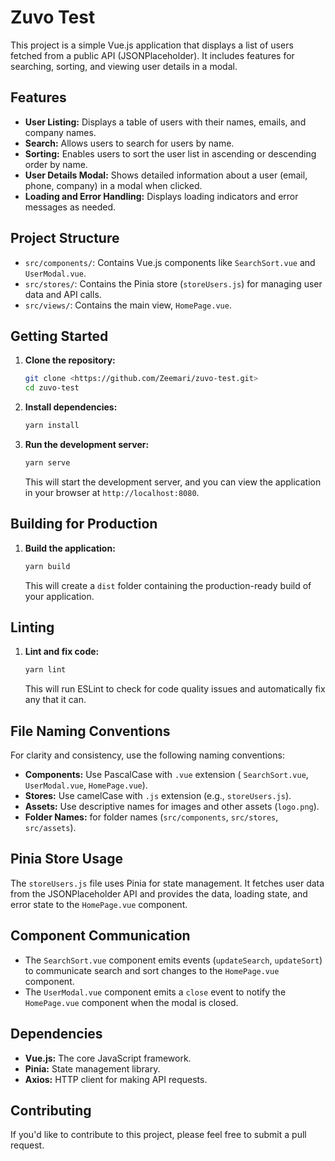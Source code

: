 # Zuvo Test

This project is a simple Vue.js application that displays a list of users fetched from a public API (JSONPlaceholder). It includes features for searching, sorting, and viewing user details in a modal.

## Features

* **User Listing:** Displays a table of users with their names, emails, and company names.
* **Search:** Allows users to search for users by name.
* **Sorting:** Enables users to sort the user list in ascending or descending order by name.
* **User Details Modal:** Shows detailed information about a user (email, phone, company) in a modal when clicked.
* **Loading and Error Handling:** Displays loading indicators and error messages as needed.

## Project Structure

* `src/components/`: Contains Vue.js components like `SearchSort.vue` and `UserModal.vue`.
* `src/stores/`: Contains the Pinia store (`storeUsers.js`) for managing user data and API calls.
* `src/views/`: Contains the main view, `HomePage.vue`.

## Getting Started

1.  **Clone the repository:**
    ```bash
    git clone <https://github.com/Zeemari/zuvo-test.git>
    cd zuvo-test
    ```

2.  **Install dependencies:**
    ```bash
    yarn install
    ```

3.  **Run the development server:**
    ```bash
    yarn serve
    ```
    This will start the development server, and you can view the application in your browser at `http://localhost:8080`.

## Building for Production

1.  **Build the application:**
    ```bash
    yarn build
    ```
    This will create a `dist` folder containing the production-ready build of your application.

## Linting

1.  **Lint and fix code:**
    ```bash
    yarn lint
    ```
    This will run ESLint to check for code quality issues and automatically fix any that it can.

## File Naming Conventions

For clarity and consistency, use the following naming conventions:

* **Components:** Use PascalCase with `.vue` extension ( `SearchSort.vue`, `UserModal.vue`, `HomePage.vue`).
* **Stores:** Use camelCase with `.js` extension (e.g., `storeUsers.js`).
* **Assets:** Use descriptive names for images and other assets (`logo.png`).
* **Folder Names:** for folder names (`src/components`, `src/stores`, `src/assets`).

## Pinia Store Usage

The `storeUsers.js` file uses Pinia for state management. It fetches user data from the JSONPlaceholder API and provides the data, loading state, and error state to the `HomePage.vue` component.

## Component Communication

* The `SearchSort.vue` component emits events (`updateSearch`, `updateSort`) to communicate search and sort changes to the `HomePage.vue` component.
* The `UserModal.vue` component emits a `close` event to notify the `HomePage.vue` component when the modal is closed.

## Dependencies

* **Vue.js:** The core JavaScript framework.
* **Pinia:** State management library.
* **Axios:** HTTP client for making API requests.

## Contributing

If you'd like to contribute to this project, please feel free to submit a pull request.